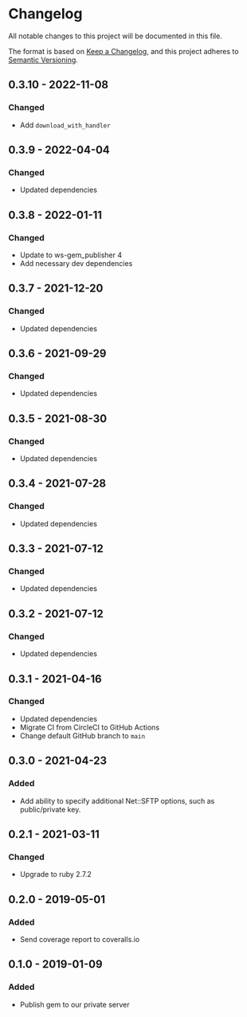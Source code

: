 # Changelog
All notable changes to this project will be documented in this file.

The format is based on [Keep a Changelog](https://keepachangelog.com/en/1.0.0/),
and this project adheres to [Semantic Versioning](https://semver.org/spec/v2.0.0.html).

## 0.3.10 - 2022-11-08
### Changed
- Add `download_with_handler`

## 0.3.9 - 2022-04-04
### Changed
- Updated dependencies

## 0.3.8 - 2022-01-11
### Changed
- Update to ws-gem_publisher 4
- Add necessary dev dependencies

## 0.3.7 - 2021-12-20
### Changed
- Updated dependencies

## 0.3.6 - 2021-09-29
### Changed
- Updated dependencies

## 0.3.5 - 2021-08-30
### Changed
- Updated dependencies

## 0.3.4 - 2021-07-28
### Changed
- Updated dependencies

## 0.3.3 - 2021-07-12
### Changed
- Updated dependencies

## 0.3.2 - 2021-07-12
### Changed
- Updated dependencies

## 0.3.1 - 2021-04-16
### Changed
- Updated dependencies
- Migrate CI from CircleCI to GitHub Actions
- Change default GitHub branch to `main`

## 0.3.0 - 2021-04-23
### Added
- Add ability to specify additional Net::SFTP options, such as public/private key.

## 0.2.1 - 2021-03-11
### Changed
- Upgrade to ruby 2.7.2

## 0.2.0 - 2019-05-01
### Added
- Send coverage report to coveralls.io

## 0.1.0 - 2019-01-09
### Added
- Publish gem to our private server
